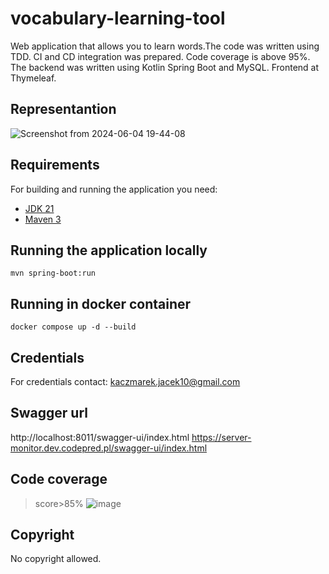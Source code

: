 # vocabulary-learning-tool

Web application that allows you to learn words.The code was written using TDD. 
CI and CD integration was prepared. Code coverage is above 95%. 
The backend was written using Kotlin Spring Boot and MySQL. Frontend at Thymeleaf.

## Representantion
![Screenshot from 2024-06-04 19-44-08](https://github.com/JacekKaczmarek10/Server-Monitoring-Tool/assets/104677364/41b8271d-01c4-4a2e-82aa-2eb4efd65041)


## Requirements

For building and running the application you need:

- [JDK 21](https://www.oracle.com/pl/java/technologies/downloads/)
- [Maven 3](https://maven.apache.org)

## Running the application locally


```shell
mvn spring-boot:run
```

## Running in docker container


```shell
docker compose up -d --build
```

## Credentials

For credentials contact: kaczmarek.jacek10@gmail.com

## Swagger url
http://localhost:8011/swagger-ui/index.html
https://server-monitor.dev.codepred.pl/swagger-ui/index.html

## Code coverage

> score>85%
![image](https://github.com/JacekKaczmarek10/vocabulary-learning-tool/assets/58121352/73bbba87-4d74-4546-8cee-460a65645513)



## Copyright

No copyright allowed. 



